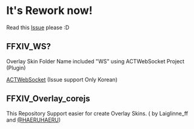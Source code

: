 # It's Rework now!

Read this [Issue](https://github.com/laiglinne-ff/ff14_overlayskin/issues/2) please :D 
## FFXIV_WS?

Overlay Skin Folder Name included "WS" using ACTWebSocket Project (Plugin)


[ACTWebSocket](https://github.com/ZCube/ACTWebSocket) (Issue support Only Korean)

## FFXIV_Overlay_corejs

This Repository Support easier for create Overlay Skins.
( by Laiglinne_ff and [@HAERUHAERU](http://github.com/HAERUHAERU))
